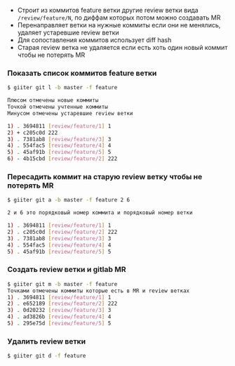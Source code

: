 - Строит из коммитов feature ветки другие review ветки вида `/review/feature/N`, по диффам которых потом можно создавать MR
- Перенаправляет ветки на нужные коммиты если они не менялись, удаляет устаревшие review ветки
- Для сопоставления коммитов использует diff hash
- Старая review ветка не удаляется если есть хоть один новый коммит чтобы не потерять MR

### Показать список коммитов feature ветки

```bash
$ giiter git l -b master -f feature

Плюсом отмечены новые коммиты
Точкой отмечены учтенные коммиты
Минусом отмечены устаревшие review ветки

1) . 3694811 [review/feature/1] 1
2) + c205c0d 222
3) . 7381ab8 [review/feature/3] 3
4) . 554fac5 [review/feature/4] 4
5) . 45af91b [review/feature/5] 5
6) - 4b15cbd [review/feature/2] 222
```

### Пересадить коммит на старую review ветку чтобы не потерять MR

```bash
$ giiter git a -b master -f feature 2 6

2 и 6 это порядковый номер коммита и порядковый номер ветки

1) . 3694811 [review/feature/1] 1
2) . c205c0d [review/feature/2] 222
3) . 7381ab8 [review/feature/3] 3
4) . 554fac5 [review/feature/4] 4
5) . 45af91b [review/feature/5] 5
```

### Создать review ветки и gitlab MR

```bash
$ giiter git m -b master -f feature
Точками отмечены коммиты которые есть в MR и review ветках
1) . 3694811 [review/feature/1] 1
2) . e652189 [review/feature/2] 222
3) . 0d20232 [review/feature/3] 3
4) . ad3826b [review/feature/4] 4
5) . 295e75d [review/feature/5] 5
```

### Удалить review ветки

```bash
$ giiter git d -f feature
```